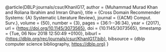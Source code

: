 @article{DBLP:journals/csur/KhanIG17,
  author    = {Muhammad Murad Khan and
               Roliana Ibrahim and
               Imran Ghani},
  title     = {Cross Domain Recommender Systems: {A} Systematic Literature Review},
  journal   = {{ACM} Comput. Surv.},
  volume    = {50},
  number    = {3},
  pages     = {36:1--36:34},
  year      = {2017},
  url       = {https://doi.org/10.1145/3073565},
  doi       = {10.1145/3073565},
  timestamp = {Tue, 06 Nov 2018 12:50:49 +0100},
  biburl    = {https://dblp.org/rec/journals/csur/KhanIG17.bib},
  bibsource = {dblp computer science bibliography, https://dblp.org}
}